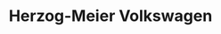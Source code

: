 ---
title: "Herzog-Meier Volkswagen"
url: /beaverton/herzog-meier-volkswagen-southwest-139th-way/
shop: car repair
---